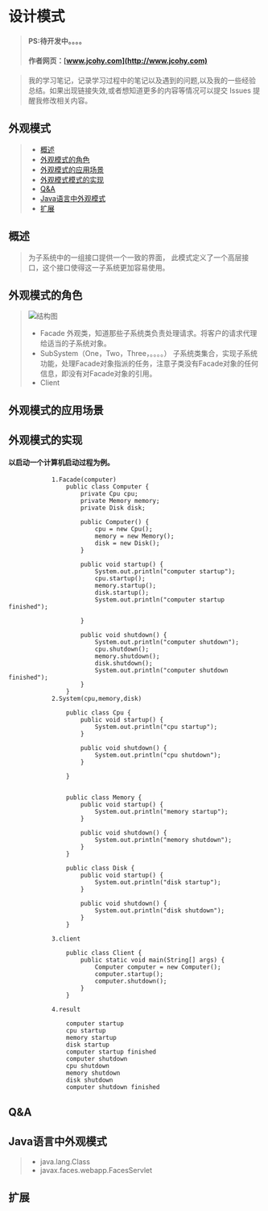 
#  设计模式
> #### PS:待开发中。。。。
> #### 作者网页：[www.jcohy.com](http://www.jcohy.com)  	

>  我的学习笔记，记录学习过程中的笔记以及遇到的问题,以及我的一些经验总结。如果出现链接失效,或者想知道更多的内容等情况可以提交 Issues 提醒我修改相关内容。

## 外观模式
> * [概述](#gaishu)
> * [外观模式的角色](#role)
> * [外观模式的应用场景](#sign)
> * [外观模式模式的实现](#shixian)
> * [Q&A](#qa)
> * [Java语言中外观模式](#java)
> * [扩展](#kuozhan)

<p id="gaishu">

##  概述

>  为子系统中的一组接口提供一个一致的界面， 此模式定义了一个高层接口，这个接口使得这一子系统更加容易使用。


<p id="role">

## 外观模式的角色

>  ![结构图](https://github.com/jiachao23/jcohy-study-sample/tree/master/jcohy-studydesign-pattern/src/main/resources/static/images/facade.png)
>  * Facade
>  外观类，知道那些子系统类负责处理请求。将客户的请求代理给适当的子系统对象。
>  *  SubSystem（One，Two，Three，。。。。）
>  子系统类集合，实现子系统功能，处理Facade对象指派的任务，注意子类没有Facade对象的任何信息，即没有对Facade对象的引用。
>  *  Client
<p id="sign">

##  外观模式的应用场景



<p id="shixian">

## 外观模式的实现

####  以启动一个计算机启动过程为例。

                1.Facade(computer) 
                    public class Computer {
                        private Cpu cpu;
                        private Memory memory;
                        private Disk disk;
                        
                        public Computer() {
                            cpu = new Cpu();
                            memory = new Memory();
                            disk = new Disk();
                        }
                        
                        public void startup() {
                            System.out.println("computer startup");
                            cpu.startup();
                            memory.startup();
                            disk.startup();
                            System.out.println("computer startup finished");
                            
                        }
                        
                        public void shutdown() {
                            System.out.println("computer shutdown");
                            cpu.shutdown();
                            memory.shutdown();
                            disk.shutdown();
                            System.out.println("computer shutdown finished");
                        }
                    }       
                2.System(cpu,memory,disk)
                
                    public class Cpu {
                    	public void startup() {
                    		System.out.println("cpu startup");
                    	}
                    
                    	public void shutdown() {
                    		System.out.println("cpu shutdown");
                    	}
                    
                    }
                    
                    
                    public class Memory {
                    	public void startup() {
                    		System.out.println("memory startup");
                    	}
                    
                    	public void shutdown() {
                    		System.out.println("memory shutdown");
                    	}
                    }
                    
                    public class Disk {
                    	public void startup() {
                    		System.out.println("disk startup");
                    	}
                    
                    	public void shutdown() {
                    		System.out.println("disk shutdown");
                    	}
                    }
                    
                3.client
                    
                    public class Client {
                    	public static void main(String[] args) {
                    		Computer computer = new Computer();
                    		computer.startup();
                    		computer.shutdown();
                    	}
                    }
                    
                4.result
                
                    computer startup
                    cpu startup
                    memory startup
                    disk startup
                    computer startup finished
                    computer shutdown
                    cpu shutdown
                    memory shutdown
                    disk shutdown
                    computer shutdown finished


         
<p id="qa">

##  Q&A

       
<p id="java">
        
##  Java语言中外观模式

>  *  java.lang.Class
>  *  javax.faces.webapp.FacesServlet


<p id="kuozhan">

##  扩展
    
    
    